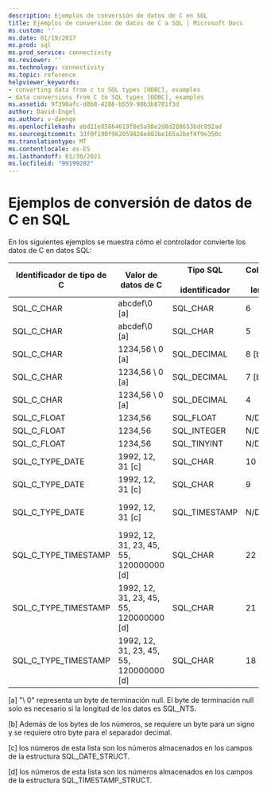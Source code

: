```yaml
---
description: Ejemplos de conversión de datos de C en SQL
title: Ejemplos de conversión de datos de C a SQL | Microsoft Docs
ms.custom: ''
ms.date: 01/19/2017
ms.prod: sql
ms.prod_service: connectivity
ms.reviewer: ''
ms.technology: connectivity
ms.topic: reference
helpviewer_keywords:
- converting data from c to SQL types [ODBC], examples
- data conversions from C to SQL types [ODBC], examples
ms.assetid: 9f390afc-d8b8-4286-b559-98b3b8781f3d
author: David-Engel
ms.author: v-daenge
ms.openlocfilehash: ebd11e85864619f8e5a98e2d8d288653bdc892ad
ms.sourcegitcommit: 33f0f190f962059826e002be165a2bef4f9e350c
ms.translationtype: MT
ms.contentlocale: es-ES
ms.lasthandoff: 01/30/2021
ms.locfileid: "99199282"
---
```

# <a name="c-to-sql-data-conversion-examples"></a>Ejemplos de conversión de datos de C en SQL
En los siguientes ejemplos se muestra cómo el controlador convierte los datos de C en datos SQL:  
  
|Identificador de tipo de C|Valor de datos de C|Tipo SQL<br /><br /> identificador|Columna<br /><br /> length|SQL data<br /><br /> value|SQLSTATE|  
|-----------------------|------------------|-----------------------------|-----------------------|------------------------|--------------|  
|SQL_C_CHAR|abcdef\0 [a]|SQL_CHAR|6|abcdef|N/D|  
|SQL_C_CHAR|abcdef\0 [a]|SQL_CHAR|5|ABCDE|22001|  
|SQL_C_CHAR|1234,56 \ 0 [a]|SQL_DECIMAL|8 [b]|1234,56|N/D|  
|SQL_C_CHAR|1234,56 \ 0 [a]|SQL_DECIMAL|7 [b]|1234,5|22001|  
|SQL_C_CHAR|1234,56 \ 0 [a]|SQL_DECIMAL|4|----|22003|  
|SQL_C_FLOAT|1234,56|SQL_FLOAT|N/D|1234,56|N/D|  
|SQL_C_FLOAT|1234,56|SQL_INTEGER|N/D|1234|22001|  
|SQL_C_FLOAT|1234,56|SQL_TINYINT|N/D|----|22003|  
|SQL_C_TYPE_DATE|1992, 12, 31 [c]|SQL_CHAR|10|1992-12-31|N/D|  
|SQL_C_TYPE_DATE|1992, 12, 31 [c]|SQL_CHAR|9|----|22003|  
|SQL_C_TYPE_DATE|1992, 12, 31 [c]|SQL_TIMESTAMP|N/D|1992-12-31 00:00:00.0|N/D|  
|SQL_C_TYPE_TIMESTAMP|1992, 12, 31, 23, 45, 55, 120000000 [d]|SQL_CHAR|22|1992-12-31 23:45:55.12|N/D|  
|SQL_C_TYPE_TIMESTAMP|1992, 12, 31, 23, 45, 55, 120000000 [d]|SQL_CHAR|21|1992-12-31 23:45:55.1|22001|  
|SQL_C_TYPE_TIMESTAMP|1992, 12, 31, 23, 45, 55, 120000000 [d]|SQL_CHAR|18|----|22003|  
  
 [a] "\ 0" representa un byte de terminación null. El byte de terminación null solo es necesario si la longitud de los datos es SQL_NTS.  
  
 [b] Además de los bytes de los números, se requiere un byte para un signo y se requiere otro byte para el separador decimal.  
  
 [c] los números de esta lista son los números almacenados en los campos de la estructura SQL_DATE_STRUCT.  
  
 [d] los números de esta lista son los números almacenados en los campos de la estructura SQL_TIMESTAMP_STRUCT.
